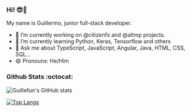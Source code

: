 
<!--
**guillefun/guillefun** is a ✨ _special_ ✨ repository because its `README.md` (this file) appears on your GitHub profile.

Here are some ideas to get you started:

- 🔭 I’m currently working on ...
- 🌱 I’m currently learning ...
- 👯 I’m looking to collaborate on ...
- 🤔 I’m looking for help with ...
- 💬 Ask me about ...
- 📫 How to reach me: ...
- 😄 Pronouns: ...
- ⚡ Fun fact: ...
-->

### Hi! 😎🤙

My name is Guillermo, junior full-stack developer.

- 🔭 I’m currently working on @citizenfx and @altmp projects.
- 🌱 I’m currently learning Python, Keras, Tensorflow and others
- 💬 Ask me about TypeScript, JavaScript, Angular, Java, HTML, CSS, SQL...
- 😄 Pronouns: He/Him


### Github Stats :octocat: 
![Guillefun's GitHub stats](https://github-readme-stats.vercel.app/api?username=guillefun&show_icons=true&theme=dracula&hide_title=true)
 
[![Top Langs](https://github-readme-stats.vercel.app/api/top-langs/?username=guillefun&langs_count=8&show_icons=true&theme=dracula)](https://github.com/guillefun/github-readme-stats)


